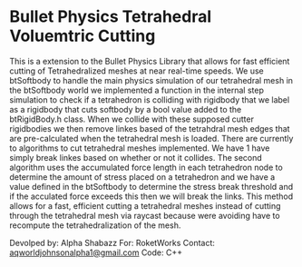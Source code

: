 # Bullet Physics Tetrahedral Voluemtric Cutting

This is a extension to the Bullet Physics Library that allows for fast efficient cutting of Tetrahedralized meshes at near real-time speeds. We use btSoftbody to handle the main physics simulation of our tetrahedral mesh in the btSoftbody world we implemented a function in the internal step simulation to check if a tetrahedron is colliding with rigidbody that we label as a rigidbody that cuts softbody by a bool value added to the btRigidBody.h class. When we collide with these supposed cutter rigidbodies we then remove linkes based of the tetrahdral mesh edges that are pre-calculated when the tetrahedral mesh is loaded. There are currently to algorithms to cut tetrahedral meshes implemented. We have 1 have simply break linkes based on whether or not it collides. The second algorithm uses the accumulated force length in each tetrahedron node to determine the amount of stress placed on a tetrahedron and we have a value defined in the btSoftbody to determine the stress break threshold and if the acculated force exceeds this then we will break the links. This method allows for a fast, efficient cutting a tetrahedral meshes instead of cutting through the tetrahedral mesh via raycast because were avoiding have to recompute the tetrahedralization of the mesh.

Devolped by: Alpha Shabazz
For: RoketWorks
Contact: aqworldjohnsonalpha1@gmail.com
Code: C++


